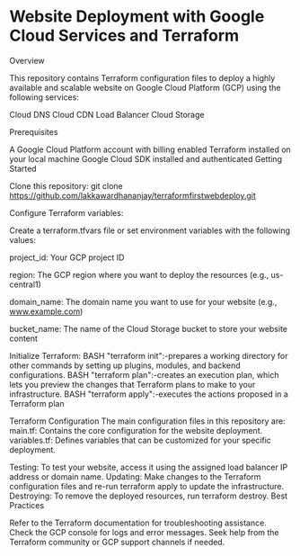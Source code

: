 # Website Deployment with Google Cloud Services and Terraform

Overview

This repository contains Terraform configuration files to deploy a highly available and scalable website on Google Cloud Platform (GCP) using the following services:

Cloud DNS
Cloud CDN
Load Balancer
Cloud Storage

Prerequisites

A Google Cloud Platform account with billing enabled
Terraform installed on your local machine
Google Cloud SDK installed and authenticated
Getting Started

Clone this repository:
git clone https://github.com/lakkawardhananjay/terraformfirstwebdeploy.git

Configure Terraform variables:

Create a terraform.tfvars file or set environment variables with the following values:

project_id: Your GCP project ID

region: The GCP region where you want to deploy the resources (e.g., us-central1)

domain_name: The domain name you want to use for your website (e.g., www.example.com)

bucket_name: The name of the Cloud Storage bucket to store your website content

Initialize Terraform:
BASH
    "terraform init":-prepares a working directory for other commands by setting up plugins, modules, and backend configurations.
BASH
    "terraform plan":-creates an execution plan, which lets you preview the changes that Terraform plans to make to your infrastructure.
BASH
    "terraform apply":-executes the actions proposed in a Terraform plan

Terraform Configuration
The main configuration files in this repository are:
main.tf: Contains the core configuration for the website deployment.
variables.tf: Defines variables that can be customized for your specific deployment.


Testing: To test your website, access it using the assigned load balancer IP address or domain name.
Updating: Make changes to the Terraform configuration files and re-run terraform apply to update the infrastructure.
Destroying: To remove the deployed resources, run terraform destroy.
Best Practices


Refer to the Terraform documentation for troubleshooting assistance.
Check the GCP console for logs and error messages.
Seek help from the Terraform community or GCP support channels if needed.
